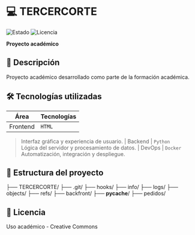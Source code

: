 # 💻 TERCERCORTE  
![Estado](https://img.shields.io/badge/ESTADO-EN%20DESARROLLO-yellow) ![Licencia](https://img.shields.io/badge/LICENCIA-ACADÉMICO-blue)  

**Proyecto académico**  

## 📌 Descripción
Proyecto académico desarrollado como parte de la formación académica.

## 🛠 Tecnologías utilizadas
| Área       | Tecnologías |
|------------|-------------|
| Frontend | `HTML`  
> Interfaz gráfica y experiencia de usuario.
| Backend | `Python`  
> Lógica del servidor y procesamiento de datos.
| DevOps | `Docker`  
> Automatización, integración y despliegue.


## 📂 Estructura del proyecto
├── TERCERCORTE/
    ├── .git/
        ├── hooks/
        ├── info/
        ├── logs/
        ├── objects/
        ├── refs/
    ├── backfront/
        ├── __pycache__/
    ├── pedidos/


## 📄 Licencia
Uso académico - Creative Commons

